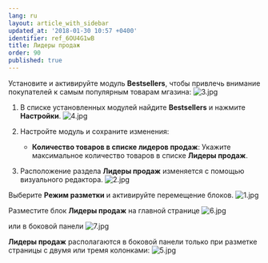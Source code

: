 ```yaml
---
lang: ru
layout: article_with_sidebar
updated_at: '2018-01-30 10:57 +0400'
identifier: ref_6OU4G1wB
title: Лидеры продаж
order: 90
published: true
---
```

Установите и активируйте модуль **Bestsellers**, чтобы привлечь внимание покупателей к самым популярным товарам мгазина:
![3.jpg]({{site.baseurl}}/attachments/ref_6OU4G1wB/3.jpg)

1.  В списке установленных модулей найдите **Bestsellers** и нажмите **Настройки**.
    ![4.jpg]({{site.baseurl}}/attachments/ref_6OU4G1wB/4.jpg)

2. Настройте модуль и сохраните изменения:
    
    *   **Количество товаров в списке лидеров продаж**: Укажите максимальное количество товаров в списке **Лидеры продаж**.
    
3. Расположение раздела **Лидеры продаж** изменяется с помощью визуального редактора.
![2.jpg]({{site.baseurl}}/attachments/ref_6OU4G1wB/2.jpg)

Выберите **Режим разметки** и активируйте перемещение блоков.
![1.jpg]({{site.baseurl}}/attachments/ref_6OU4G1wB/1.jpg)

Разместите блок **Лидеры продаж** на главной странице
![6.jpg]({{site.baseurl}}/attachments/ref_6OU4G1wB/6.jpg)

или в боковой панели
![7.jpg]({{site.baseurl}}/attachments/ref_6OU4G1wB/7.jpg)

**Лидеры продаж** располагаются в боковой панели только при разметке страницы с двумя или тремя колонками:
![5.jpg]({{site.baseurl}}/attachments/ref_6OU4G1wB/5.jpg)
